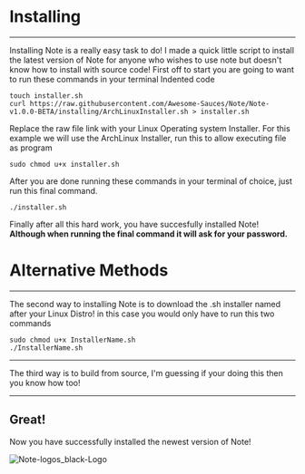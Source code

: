 # Installing
___

Installing Note is a really easy task to do!
I made a quick little script to install the latest version of Note for anyone who wishes to use note but doesn't know how to install with source code!
First off to start you are going to want to run these commands in your terminal
Indented code

    touch installer.sh
    curl https://raw.githubusercontent.com/Awesome-Sauces/Note/Note-v1.0.0-BETA/installing/ArchLinuxInstaller.sh > installer.sh


Replace the raw file link with your Linux Operating system Installer.
For this example we will use the ArchLinux Installer,
run this to allow executing file as program

    sudo chmod u+x installer.sh

After you are done running these commands in your terminal of choice, just run this final command.
```
./installer.sh
```
Finally after all this hard work, you have succesfully installed Note!
**Although when running the final command it will ask for your password.**

# Alternative Methods
___

The second way to installing Note is to download the .sh installer named after your Linux Distro!
in this case you would only have to run this two commands

    sudo chmod u+x InstallerName.sh
    ./InstallerName.sh
___

The third way is to build from source, I'm guessing if your doing this then you know how too!
___

## Great!
Now you have successfully installed the newest version of Note!

![Note-logos_black-Logo](https://user-images.githubusercontent.com/78565561/150656857-c89e1528-9f4b-4df2-bd51-c43456c720c0.png)

